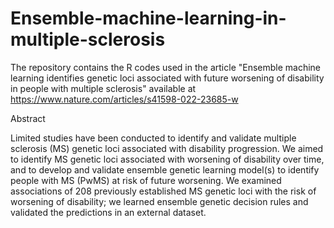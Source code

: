# Ensemble-machine-learning-in-multiple-sclerosis

The repository contains the R codes used in the article "Ensemble machine learning identifies genetic loci associated with future worsening of disability in people with multiple sclerosis" available at 
https://www.nature.com/articles/s41598-022-23685-w

Abstract

Limited studies have been conducted to identify and validate multiple sclerosis (MS) genetic loci associated with disability progression. We aimed to identify MS genetic loci associated with worsening of disability over time, and to develop and validate ensemble genetic learning model(s) to identify people with MS (PwMS) at risk of future worsening. 
We examined associations of 208 previously established MS genetic loci with the risk of worsening of disability; we learned ensemble genetic decision rules and validated the predictions in an external dataset. 





